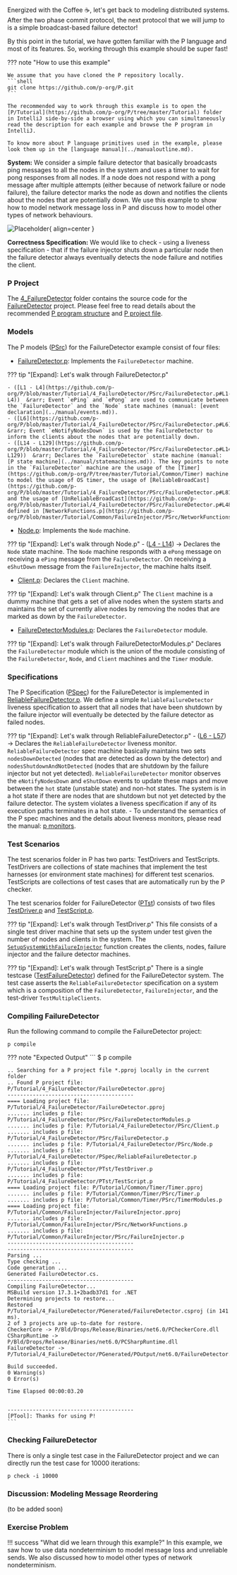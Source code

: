 
Energized with the Coffee :coffee:, let's get back to modeling distributed systems. After the two phase commit protocol, the next protocol that we will jump to is a simple broadcast-based failure detector!

By this point in the tutorial, we have gotten familiar with the P language and most of its features. So, working through this example should be super fast!

??? note "How to use this example"

    We assume that you have cloned the P repository locally.
    ```shell 
    git clone https://github.com/p-org/P.git
    ```

    The recommended way to work through this example is to open the [P/Tutorial](https://github.com/p-org/P/tree/master/Tutorial) folder in IntelliJ side-by-side a browser using which you can simultaneously read the description for each example and browse the P program in IntelliJ.

    To know more about P language primitives used in the example, please look them up in the [language manual](../manualoutline.md).

**System:** We consider a simple failure detector that basically broadcasts ping messages to all the nodes in the system and uses a timer to wait for pong responses from all nodes. If a node does not respond with a pong message after multiple attempts (either because of network failure or node failure), the failure detector marks the node as down and notifies the clients about the nodes that are potentially down. We use this example to show how to model network message loss in P and discuss how to model other types of network behaviours.

![Placeholder](failuredetector.png){ align=center }

**Correctness Specification:** We would like to check - using a liveness specification - that if the failure injector shuts down a particular node then the failure detector always eventually detects the node failure and notifies the client.

### P Project

The [4_FailureDetector](https://github.com/p-org/P/tree/master/Tutorial/4_FailureDetector) folder contains the source code for the [FailureDetector](https://github.com/p-org/P/blob/master/Tutorial/4_FailureDetector/FailureDetector.pproj) project. Please feel free to read details about the recommended [P program structure](../advanced/structureOfPProgram.md) and [P project file](../advanced/PProject.md).

### Models

The P models ([PSrc](https://github.com/p-org/P/tree/master/Tutorial/4_FailureDetector/PSrc)) for the FailureDetector example consist of four files:

- [FailureDetector.p](https://github.com/p-org/P/blob/master/Tutorial/4_FailureDetector/PSrc/FailureDetector.p): Implements the `FailureDetector` machine.
  
??? tip "[Expand]: Let's walk through FailureDetector.p"

    - ([L1 - L4](https://github.com/p-org/P/blob/master/Tutorial/4_FailureDetector/PSrc/FailureDetector.p#L1-L4))  &rarr; Event `ePing` and `ePong` are used to communicate between the `FailureDetector` and the `Node` state machines (manual: [event declaration](../manual/events.md)).
    - ([L6](https://github.com/p-org/P/blob/master/Tutorial/4_FailureDetector/PSrc/FailureDetector.p#L6)) &rarr; Event `eNotifyNodesDown` is used by the FailureDetector to inform the clients about the nodes that are potentially down.
    - ([L14 - L129](https://github.com/p-org/P/blob/master/Tutorial/4_FailureDetector/PSrc/FailureDetector.p#L14-L129))  &rarr; Declares the `FailureDetector` state machine (manual: [P state machine](../manual/statemachines.md)). The key points to note in the `FailureDetector` machine are the usage of the [Timer](https://github.com/p-org/P/tree/master/Tutorial/Common/Timer) machine to model the usage of OS timer, the usage of [ReliableBroadCast](https://github.com/p-org/P/blob/master/Tutorial/4_FailureDetector/PSrc/FailureDetector.p#L81), and the usage of [UnReliableBroadCast](https://github.com/p-org/P/blob/master/Tutorial/4_FailureDetector/PSrc/FailureDetector.p#L48) defined in [NetworkFunctions.p](https://github.com/p-org/P/blob/master/Tutorial/Common/FailureInjector/PSrc/NetworkFunctions.p).

- [Node.p](https://github.com/p-org/P/blob/master/Tutorial/4_FailureDetector/PSrc/Node.p): Implements the `Node` machine.
  
??? tip "[Expand]: Let's walk through Node.p"
    - ([L4 - L14](https://github.com/p-org/P/blob/master/Tutorial/4_FailureDetector/PSrc/Node.p#L4-L14)) &rarr; Declares the `Node` state machine. The `Node` machine responds with a `ePong` message on receiving a `ePing` message from the `FailureDetector`. On receiving a `eShutDown` message from the `FailureInjector`, the machine halts itself.

- [Client.p](https://github.com/p-org/P/blob/master/Tutorial/4_FailureDetector/PSrc/Client.p): Declares the `Client` machine.

??? tip "[Expand]: Let's walk through  Client.p"
    The `Client` machine is a dummy machine that gets a set of alive nodes when the system starts and maintains the set of currently alive nodes by removing the nodes that are marked as down by the `FailureDetector`.
  
- [FailureDetectorModules.p](https://github.com/p-org/P/blob/master/Tutorial/4_FailureDetector/PSrc/FailureDetectorModules.p): Declares the `FailureDetector` module.

??? tip "[Expand]: Let's walk through FailureDetectorModules.p"
    Declares the `FailureDetector` module which is the union of the module consisting of the `FailureDetector`, `Node`, and `Client` machines and the `Timer` module.



### Specifications

The P Specification ([PSpec](https://github.com/p-org/P/tree/master/Tutorial/4_FailureDetector/PSpec)) for the FailureDetector is implemented in [ReliableFailureDetector.p](https://github.com/p-org/P/blob/master/Tutorial/4_FailureDetector/PSpec/ReliableFailureDetector.p). We define a simple `ReliableFailureDetector` liveness specification to assert that all nodes that have been shutdown
by the failure injector will eventually be detected by the failure detector as failed nodes.

??? tip "[Expand]: Let's walk through ReliableFailureDetector.p"
    - ([L6 - L57](https://github.com/p-org/P/blob/master/Tutorial/4_FailureDetector/PSpec/ReliableFailureDetector.p#L6-L57)) &rarr; Declares the `ReliableFailureDetector` liveness monitor. `ReliableFailureDetector` spec machine basically maintains two sets `nodesDownDetected` (nodes that are detected as down by the detector) and `nodesShutdownAndNotDetected` (nodes that are shutdown by the failure injector but not yet detected). `ReliableFailureDetector` monitor observes the `eNotifyNodesDown` and `eShutDown` events to update these maps and move between the `hot` state (unstable state) and non-hot states. The system is in a hot state if there are nodes that are shutdown but not yet detected by the failure detector. The system violates a liveness specification if any of its execution paths terminates in a hot state.
    - To understand the semantics of the P spec machines and the details about liveness monitors, please read the manual: [p monitors](../manual/monitors.md).

### Test Scenarios

The test scenarios folder in P has two parts: TestDrivers and TestScripts. TestDrivers are collections of state machines that implement the test harnesses (or environment state machines) for different test scenarios. TestScripts are collections of test cases that are automatically run by the P checker.

The test scenarios folder for FailureDetector ([PTst](https://github.com/p-org/P/tree/master/Tutorial/4_FailureDetector/PTst)) consists of two files [TestDriver.p](https://github.com/p-org/P/blob/master/Tutorial/4_FailureDetector/PTst/TestDriver.p) and [TestScript.p](https://github.com/p-org/P/blob/master/Tutorial/4_FailureDetector/PTst/TestScript.p).

??? tip "[Expand]: Let's walk through TestDriver.p"
    This file consists of a single test driver machine that sets up the system under test given the number of nodes and clients in the system. The [`SetupSystemWithFailureInjector`](https://github.com/p-org/P/blob/master/Tutorial/4_FailureDetector/PTst/TestDriver.p#L20-L42) function creates the clients, nodes, failure injector and the failure detector machines.

??? tip "[Expand]: Let's walk through TestScript.p"
    There is a single testcase ([TestFailureDetector](https://github.com/p-org/P/blob/master/Tutorial/4_FailureDetector/PTst/TestScript.p#L1-L3)) defined for the FailureDetector system. The test case asserts the `ReliableFailureDetector` specification on a system which is a composition of the `FailureDetector`, `FailureInjector`, and the test-driver `TestMultipleClients`. 

### Compiling FailureDetector

Run the following command to compile the FailureDetector project:

```shell
p compile
```

??? note "Expected Output"
    ```
    $ p compile

    .. Searching for a P project file *.pproj locally in the current folder
    .. Found P project file: P/Tutorial/4_FailureDetector/FailureDetector.pproj
    ----------------------------------------
    ==== Loading project file: P/Tutorial/4_FailureDetector/FailureDetector.pproj
    ....... includes p file: P/Tutorial/4_FailureDetector/PSrc/FailureDetectorModules.p
    ....... includes p file: P/Tutorial/4_FailureDetector/PSrc/Client.p
    ....... includes p file: P/Tutorial/4_FailureDetector/PSrc/FailureDetector.p
    ....... includes p file: P/Tutorial/4_FailureDetector/PSrc/Node.p
    ....... includes p file: P/Tutorial/4_FailureDetector/PSpec/ReliableFailureDetector.p
    ....... includes p file: P/Tutorial/4_FailureDetector/PTst/TestDriver.p
    ....... includes p file: P/Tutorial/4_FailureDetector/PTst/TestScript.p
    ==== Loading project file: P/Tutorial/Common/Timer/Timer.pproj
    ....... includes p file: P/Tutorial/Common/Timer/PSrc/Timer.p
    ....... includes p file: P/Tutorial/Common/Timer/PSrc/TimerModules.p
    ==== Loading project file: P/Tutorial/Common/FailureInjector/FailureInjector.pproj
    ....... includes p file: P/Tutorial/Common/FailureInjector/PSrc/NetworkFunctions.p
    ....... includes p file: P/Tutorial/Common/FailureInjector/PSrc/FailureInjector.p
    ----------------------------------------
    ----------------------------------------
    Parsing ...
    Type checking ...
    Code generation ...
    Generated FailureDetector.cs.
    ----------------------------------------
    Compiling FailureDetector...
    MSBuild version 17.3.1+2badb37d1 for .NET
    Determining projects to restore...
    Restored P/Tutorial/4_FailureDetector/PGenerated/FailureDetector.csproj (in 141 ms).
    2 of 3 projects are up-to-date for restore.
    CheckerCore -> P/Bld/Drops/Release/Binaries/net6.0/PCheckerCore.dll
    CSharpRuntime -> P/Bld/Drops/Release/Binaries/net6.0/PCSharpRuntime.dll
    FailureDetector -> P/Tutorial/4_FailureDetector/PGenerated/POutput/net6.0/FailureDetector.dll
    
    Build succeeded.
    0 Warning(s)
    0 Error(s)
    
    Time Elapsed 00:00:03.20
    
    
    ----------------------------------------
    [PTool]: Thanks for using P!
    ```

### Checking FailureDetector

There is only a single test case in the FailureDetector project and we can directly run the test case for 10000 iterations:

```shell
p check -i 10000
```

### Discussion: Modeling Message Reordering

(to be added soon)

### Exercise Problem

!!! success "What did we learn through this example?"
    In this example, we saw how to use data nondeterminism to model message loss and unreliable sends. We also discussed how to model other types of network nondeterminism.

